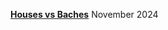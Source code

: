 **[Houses vs Baches](houses-vs-baches.md "Housses sur mesure vs bâches : Quelle protection idéale pour votre VR en hiver canadien ?")**
November 2024
